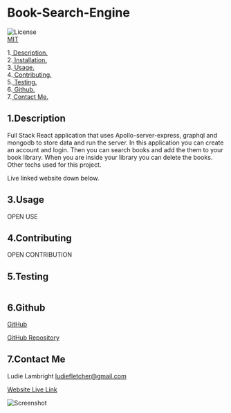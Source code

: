# Book-Search-Engine

![License](https://img.shields.io/badge/License-MIT-orange.svg) <br> [MIT](https://opensource.org/licenses/MIT)

1.[ Description. ](#desc)
<br>
2.[ Installation. ](#inst)
<br>
3.[ Usage. ](#use)
<br>
4.[ Contributing. ](#contr)
<br>
5.[ Testing. ](#test)
<br>
6.[ Github. ](#git)
<br>
7.[ Contact Me.](#conta)
<br>

<a id="desc"></a>
## 1.Description

Full Stack React application that uses Apollo-server-express, graphql and mongodb to store data and run the server. In this application you can create an account and login. Then you can search books and add the them to your book library. When you are inside your library you can delete the books. Other techs used for this project.

<a id="inst"></a>
Live linked website down below.

<a id="use"></a>
## 3.Usage

OPEN USE

<a id="contr"></a>
## 4.Contributing

OPEN CONTRIBUTION

<a id="test"></a>
## 5.Testing
```

```
<a id="git"></a>
## 6.Github

[GitHub](https://github.com/veidul)

[GitHub Repository](https://github.com/veidul/Book-Search-Engine)

<a id="conta"></a>
## 7.Contact Me
Ludie Lambright
ludiefletcher@gmail.com

[Website Live Link](https://veidul-book-search-engine.netlify.app/)

![Screenshot](./src/components/img/screenshot.png)
